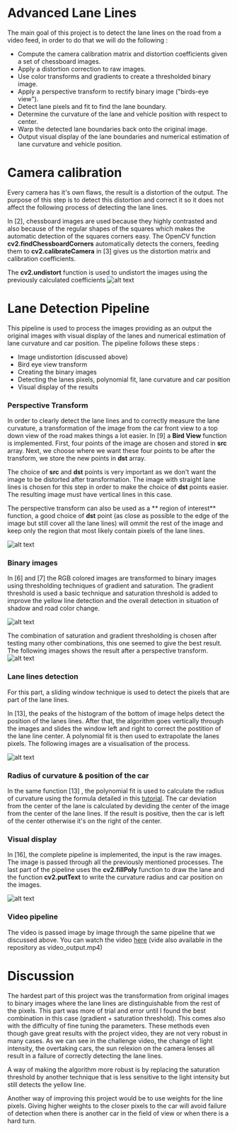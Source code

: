 
# Advanced Lane Lines


The main goal of this project is to detect the lane lines on the road from a video feed, in order to do that we will do the following :



* Compute the camera calibration matrix and distortion coefficients given a set of chessboard images.
* Apply a distortion correction to raw images.
* Use color transforms and gradients to create a thresholded binary image.
* Apply a perspective transform to rectify binary image ("birds-eye view").
* Detect lane pixels and fit to find the lane boundary.
* Determine the curvature of the lane and vehicle position with respect to center.
* Warp the detected lane boundaries back onto the original image.
* Output visual display of the lane boundaries and numerical estimation of lane curvature and vehicle position.

# Camera calibration

Every camera has it's own flaws, the result is a distortion of the output. The purpose of this step is to detect this distortion and correct it so it does not affect the following process of detecting the lane lines.


In [2], chessboard images are used because they highly contrasted and also because of the regular shapes of the squares which makes the automatic detection of the squares corners easy. The OpenCV function **cv2.findChessboardCorners** automatically detects the corners, feeding them to **cv2.calibrateCamera** in [3] gives us the distortion matrix and calibration coefficients.

The **cv2.undistort** function is used to undistort the images using the previously calculated coefficients
![alt text](/output_images/undistortion.png "Undistortion")

# Lane Detection Pipeline

This pipeline is used to process the images providing as an output the original images with visual display of the lanes and numerical estimation of lane curvature and car position. The pipeline follows these steps :
* Image undistortion (discussed above)
* Bird eye view transform
* Creating the binary images
* Detecting the lanes pixels, polynomial fit, lane curvature and car position
* Visual display of the results

### Perspective Transform

In order to clearly detect the lane lines and to correctly measure the lane curvature, a transformation of the image from the car front view to a top down view of the road makes things a lot easier. In [9] a **Bird View** function is implemented. First, four points of the image are chosen and stored in **src** array. Next, we choose where we want these four points to be after the transform, we store the new points in **dst** array. 

The choice of **src** and **dst** points is very important as we don't want the image to be distorted after transformation. The image with straight lane lines is chosen for this step in order to make the choice of **dst** points easier. The resulting image must have vertical lines in this case.

The perspective transform can also be used as a ** region of interest** function, a good choice of **dst** point (as close as possible to the edge of the image but still cover all the lane lines) will ommit the rest of the image and keep only the region that most likely contain pixels of the lane lines.

![alt text](/output_images/bird_view.png "Bird View")

### Binary images

In [6] and [7] the RGB colored images are transformed to binary images using thresholding techniques of gradient and saturation. The gradient threshold is used a basic technique and saturation threshold is added to improve the yellow line detection and the overall detection in situation of shadow and road color change.  

![alt text](output_images/sobel_hls.png "thresholding")

The combination of saturation and gradient thresholding is chosen after testing many other combinations, this one seemed to give the best result. The following images shows the result after a perspective transform.
![alt text](output_images/preprocess.png "binary")

### Lane lines detection


For this part, a sliding window technique is used to detect the pixels that are part of the lane lines.

In [13], the peaks of the histogram of the bottom of image helps detect the position of the lanes lines. After that, the algorithm goes vertically through the images and slides the window left and right to correct the postition of the lane line center. A polynomial fit is then used to extrapolate the lanes pixels. The following images are a visualisation of the process.


![alt text](output_images/sliding.png "Sliding window")

### Radius of curvature & position of the car

In the same function [13] , the polynomial fit is used to calculate the radius of curvature using the formula detailed in this [tutorial](https://www.intmath.com/applications-differentiation/8-radius-curvature.php "Radius of curvature tutorial"). The car deviation from the center of the lane is calculated by deviding the center of the image from the center of the lane lines. If the result is positive, then the car is left of the center otherwise it's on the right of the center.

### Visual display

In [16], the complete pipeline is implemented, the input is the raw images. The image is passed through all the previously mentioned processes. The last part of the pipeline uses the **cv2.fillPoly** function to draw the lane and the function **cv2.putText** to write the curvature radius and car position on the images.

![alt text](output_images/final.png "Final result")

### Video pipeline

The video is passed image by image through the same pipeline that we discussed above. You can watch the video [here](video_output.mp4 "Output video")  (vide also available in the repository as video_output.mp4)

# Discussion

The hardest part of this project was the transformation from original images to binary images where the lane lines are distinguishable from the rest of the pixels. This part was more of trial and error until I found the best combination in this case (gradient + saturation threshold). This comes also with the difficulty of fine tuning the parameters. These methods even though gave great results with the project video, they are not very robust in many cases. As we can see in the challenge video, the change of light intensity, the overtaking cars, the sun relexion on the camera lenses all result in a failure of correctly detecting the lane lines. 

A way of making the algorithm more robust is by replacing the saturation threshold by another technique that is less sensitive to the light intensity but still detects the yellow line.

Another way of improving this project would be to use weights for the line pixels. Giving higher weights to the closer pixels to the car will avoid failure of detection when there is another car in the field of view or when there is a hard turn.
